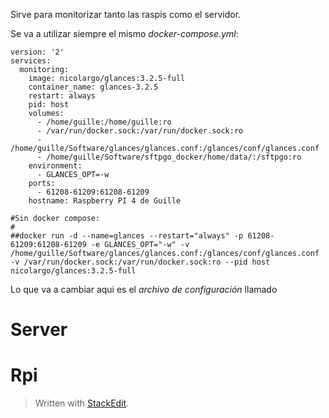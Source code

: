 Sirve para monitorizar tanto las raspis como el servidor.

Se va a utilizar siempre el mismo *docker-compose.yml*:
```
version: '2'
services:
  monitoring:
    image: nicolargo/glances:3.2.5-full
    container_name: glances-3.2.5
    restart: always
    pid: host
    volumes:
      - /home/guille:/home/guille:ro
      - /var/run/docker.sock:/var/run/docker.sock:ro
      - /home/guille/Software/glances/glances.conf:/glances/conf/glances.conf
      - /home/guille/Software/sftpgo_docker/home/data/:/sftpgo:ro
    environment:
      - GLANCES_OPT=-w
    ports:
      - 61208-61209:61208-61209
    hostname: Raspberry PI 4 de Guille

#Sin docker compose:
#
##docker run -d --name=glances --restart="always" -p 61208-61209:61208-61209 -e GLANCES_OPT="-w" -v /home/guille/Software/glances/glances.conf:/glances/conf/glances.conf -v /var/run/docker.sock:/var/run/docker.sock:ro --pid host nicolargo/glances:3.2.5-full
```
Lo que va a cambiar aqui es el *archivo de configuración* llamado 

# Server


# Rpi





> Written with [StackEdit](https://stackedit.io/).
<!--stackedit_data:
eyJoaXN0b3J5IjpbLTE4Nzc4NTAyXX0=
-->